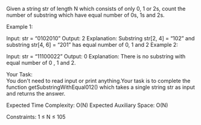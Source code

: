 Given a string str of length N which consists of only 0, 1 or 2s, count the number of substring which have equal number of 0s, 1s and 2s.
 

Example 1:

Input: str = “0102010”
Output: 2
Explanation: Substring str[2, 4] = “102” and
substring str[4, 6] = “201” has equal number
of 0, 1 and 2 
Example 2:

Input: str = “11100022”
Output: 0
Explanation: There is no substring with
equal number of 0 , 1 and 2.

Your Task:  
You don't need to read input or print anything.Your task is to complete the function getSubstringWithEqual012() which takes a single string str as input and returns the answer.


Expected Time Complexity: O(N)
Expected Auxiliary Space: O(N)


Constraints:
1 ≤ N ≤ 105

